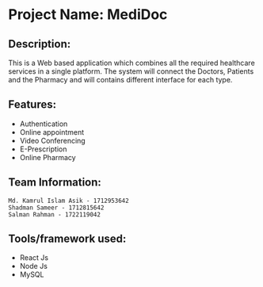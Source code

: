 
# Project Name: MediDoc

## Description:
This is a Web based application which combines all the required healthcare services in a single platform. The system will connect the Doctors, Patients and the Pharmacy and will contains different interface for each type.

## Features: 
 * Authentication
 * Online appointment
 * Video Conferencing
 * E-Prescription
 * Online Pharmacy
 

## Team Information:
    Md. Kamrul Islam Asik - 1712953642
    Shadman Sameer - 1712815642
    Salman Rahman - 1722119042

## Tools/framework used: 
- React Js
- Node Js
- MySQL
